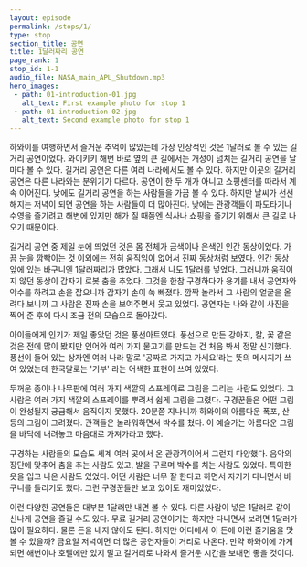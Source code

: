 ```yaml
---
layout: episode
permalink: /stops/1/
type: stop
section_title: 공연
title: 1달러짜리 공연
page_rank: 1
stop_id: 1-1
audio_file: NASA_main_APU_Shutdown.mp3
hero_images:
 - path: 01-introduction-01.jpg
   alt_text: First example photo for stop 1
 - path: 01-introduction-02.jpg
   alt_text: Second example photo for stop 1
---
```


하와이를 여행하면서 즐거운 추억이 많았는데 가장 인상적인 것은 1달러로 볼 수 있는 길거리 공연이었다. 와이키키 해변 바로 옆의 큰 길에서는 개성이 넘치는 길거리 공연을 날마다 볼 수 있다. 길거리 공연은 다른 여러 나라에서도 볼 수 있다. 하지만 이곳의 길거리 공연은 다른 나라와는 분위기가 다르다. 공연이 한 두 개가 아니고 쇼핑센터를 따라서 계속 이어진다. 낮에도 길거리 공연을 하는 사람들을 가끔 볼 수 있다. 하지만 날씨가 선선해지는 저녁이 되면 공연을 하는 사람들이 더 많아진다. 낮에는 관광객들이 파도타기나 수영을 즐기려고 해변에 있지만 해가 질 때쯤엔 식사나 쇼핑을 즐기기 위해서 큰 길로 나오기 때문이다.

길거리 공연 중 제일 눈에 띄었던 것은 몸 전체가 금색이나 은색인 인간 동상이었다. 가끔 눈을 깜빡이는 것 이외에는 전혀 움직임이 없어서 진짜 동상처럼 보였다. 인간 동상 앞에 있는 바구니엔 1달러짜리가 많았다. 그래서 나도 1달러를 넣었다. 그러니까 움직이지 않던 동상이 갑자기 로봇 춤을 추었다. 그것을 한참 구경하다가 용기를 내서 공연자와 악수를 하려고 손을 잡으니까 갑자기 손이 쑥 빠졌다. 깜짝 놀라서 그 사람의 얼굴을 올려다 보니까 그 사람은 진짜 손을 보여주면서 웃고 있었다. 공연자는 나와 같이 사진을 찍어 준 후에 다시 조금 전의 모습으로 돌아갔다.

아이들에게 인기가 제일 좋았던 것은 풍선아트였다. 풍선으로 만든 강아지, 칼, 꽃 같은 것은 전에 많이 봤지만 인어와 여러 가지 물고기를 만드는 건 처음 봐서 정말 신기했다. 풍선이 들어 있는 상자엔 여러 나라 말로 '공짜로 가지고 가세요'라는 뜻의 메시지가 쓰여 있었는데 한국말로는 '기부' 라는 어색한 표현이 쓰여 있었다.

두꺼운 종이나 나무판에 여러 가지 색깔의 스프레이로 그림을 그리는 사람도 있었다. 그 사람은 여러 가지 색깔의 스프레이를 뿌려서 쉽게 그림을 그렸다. 구경꾼들은 어떤 그림이 완성될지 궁금해서 움직이지 못했다. 20분쯤 지나니까 하와이의 아름다운 폭포, 산 등의 그림이 그려졌다. 관객들은 놀라워하면서 박수를 쳤다. 이 예술가는 아름다운 그림을 바닥에 내려놓고 마음대로 가져가라고 했다.

구경하는 사람들의 모습도 세계 여러 곳에서 온 관광객이어서 그런지 다양했다. 음악의 장단에 맞추어 춤을 추는 사람도 있고, 발을 구르며 박수를 치는 사람도 있었다. 특이한 옷을 입고 나온 사람도 있었다. 어떤 사람은 너무 잘 한다고 하면서 자기가 다니면서 바구니를 돌리기도 했다. 그런 구경꾼들만 보고 있어도 재미있었다.

이런 다양한 공연들은 대부분 1달러만 내면 볼 수 있다. 다른 사람이 넣은 1달러로 같이 신나게 공연을 즐길 수도 있다. 무료 길거리 공연이기는 하지만 다니면서 보려면 1달러가 많이 필요하다. 물론 돈을 내지 않아도 된다. 하지만 어디에서 이 돈에 이런 즐거움을 맛볼 수 있을까? 금요일 저녁이면 더 많은 공연자들이 거리로 나온다. 만약 하와이에 가게 되면 해변이나 호텔에만 있지 말고 길거리로 나와서 즐거운 시간을 보내면 좋을 것이다.
